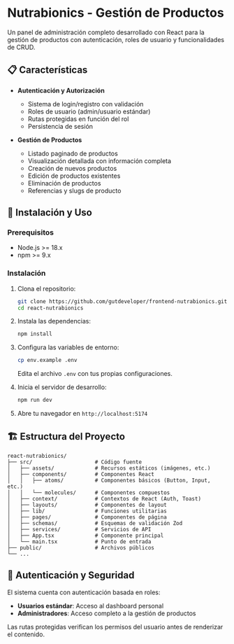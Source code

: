 # Nutrabionics - Gestión de Productos

Un panel de administración completo desarrollado con React para la gestión de productos con autenticación, roles de usuario y funcionalidades de CRUD.

## 📋 Características

- **Autenticación y Autorización**
  - Sistema de login/registro con validación
  - Roles de usuario (admin/usuario estándar)
  - Rutas protegidas en función del rol
  - Persistencia de sesión

- **Gestión de Productos**
  - Listado paginado de productos
  - Visualización detallada con información completa
  - Creación de nuevos productos
  - Edición de productos existentes
  - Eliminación de productos
  - Referencias y slugs de producto

## 🚀 Instalación y Uso

### Prerequisitos

- Node.js >= 18.x
- npm >= 9.x

### Instalación

1. Clona el repositorio:
   ```bash
   git clone https://github.com/gutdeveloper/frontend-nutrabionics.git
   cd react-nutrabionics
   ```

2. Instala las dependencias:
   ```bash
   npm install
   ```

3. Configura las variables de entorno:
   ```bash
   cp env.example .env
   ```
   
   Edita el archivo `.env` con tus propias configuraciones.

4. Inicia el servidor de desarrollo:
   ```bash
   npm run dev
   ```

5. Abre tu navegador en `http://localhost:5174`

## 🏗️ Estructura del Proyecto

```
react-nutrabionics/
├── src/                    # Código fuente
│   ├── assets/             # Recursos estáticos (imágenes, etc.)
│   ├── components/         # Componentes React
│   │   ├── atoms/          # Componentes básicos (Button, Input, etc.)
│   │   └── molecules/      # Componentes compuestos
│   ├── context/            # Contextos de React (Auth, Toast)
│   ├── layouts/            # Componentes de layout
│   ├── lib/                # Funciones utilitarias
│   ├── pages/              # Componentes de página
│   ├── schemas/            # Esquemas de validación Zod
│   ├── services/           # Servicios de API
│   ├── App.tsx             # Componente principal
│   └── main.tsx            # Punto de entrada
├── public/                 # Archivos públicos
└── ...
```

## 🔐 Autenticación y Seguridad

El sistema cuenta con autenticación basada en roles:
- **Usuarios estándar**: Acceso al dashboard personal
- **Administradores**: Acceso completo a la gestión de productos

Las rutas protegidas verifican los permisos del usuario antes de renderizar el contenido.
